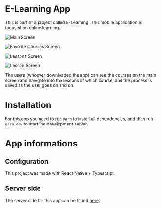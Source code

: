 # E-Learning App

This is part of a project called E-Learning. This mobile application is focused
on online learning.

![Main Screen](https://gui10l1-github-projects.s3.amazonaws.com/main_screen.png)

![Favorite Courses Screen](https://gui10l1-github-projects.s3.amazonaws.com/favorite_courses_screen.png)

![Lessons Screen](https://gui10l1-github-projects.s3.amazonaws.com/lessons_screen.png)

![Lesson Screen](https://gui10l1-github-projects.s3.amazonaws.com/lesson_screen.png)

The users (whoever downloaded the app) can see the courses on the main screen
and navigate into the lessons of which course, and the process is saved as the
user goes on and on.

# Installation

For this app you need to run `yarn` to install all dependencies, and then
run `yarn dev` to start the development server.

# App informations

## Configuration

This project was made with React Native + Typescript.

## Server side

The server side for this app can be found [here](https://github.com/gui10l1/e-learning-api).
